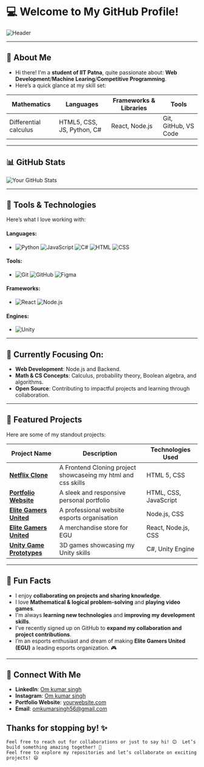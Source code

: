 # 💻 Welcome to My GitHub Profile!  

![Header](https://via.placeholder.com/1200x400?text=Welcome+to+My+GitHub+Profile)  

---

## 👋 About Me  

- Hi there! I'm a **student of IIT Patna**, quite passionate about:  **Web Development**/**Machine Learing**/**Competitive Programming**.
- Here’s a quick glance at my skill set:  

| **Mathematics**    | **Languages**     | **Frameworks & Libraries**          | **Tools**     |
|--------------------|-------------------|-------------------------------------|---------------|
| Differential calculus      | HTML5, CSS, JS, Python, C#     | React, Node.js         | Git, GitHub, VS Code     |

---

## 📊 GitHub Stats  

<!---
![Top Languages](https://github-readme-stats.vercel.app/api/top-langs/?username=Iitian-om&layout=compact&theme=github_dark)
--->  
![Your GitHub Stats](https://github-readme-stats.vercel.app/api?username=Iitian-om&show_icons=true&theme=github_dark)  

---  

## 🔧 Tools & Technologies  
Here’s what I love working with:  

#### Languages:  
 - ![Python](https://img.shields.io/badge/-Python-3776AB?logo=python&logoColor=white)    ![JavaScript](https://img.shields.io/badge/-JavaScript-F7DF1E?logo=javascript&logoColor=black)        ![C#](https://img.shields.io/badge/-C%23-239120?logo=csharp&logoColor=white)    ![HTML](https://img.shields.io/badge/-HTML5-E34F26?logo=html5&logoColor=white)    ![CSS](https://img.shields.io/badge/-CSS3-1572B6?logo=css3&logoColor=white)    

#### Tools: 
 - ![Git](https://img.shields.io/badge/-Git-F05032?logo=git&logoColor=white)    ![GitHub](https://img.shields.io/badge/-GitHub-181717?logo=github&logoColor=white)    ![Figma](https://img.shields.io/badge/-Figma-F24E1E?logo=figma&logoColor=white)  

#### Frameworks: 
 - ![React](https://img.shields.io/badge/-React-61DAFB?logo=react&logoColor=black)    ![Node.js](https://img.shields.io/badge/-Node.js-339933?logo=nodedotjs&logoColor=white)  

#### Engines: 
 - ![Unity](https://img.shields.io/badge/-Unity-000000?logo=unity&logoColor=white)    

---  

## 🎯 Currently Focusing On:  

- **Web Development**: Node.js and Backend.  
- **Math & CS Concepts**: Calculus, probability theory, Boolean algebra, and algorithms.  
- **Open Source**: Contributing to impactful projects and learning through collaboration.  

---  

## 📂 Featured Projects  
Here are some of my standout projects:  

| Project Name      | Description                                | Technologies Used         |  
|--------------------|--------------------------------------------|---------------------------|  
| [**Netflix Clone**](https://github.com/Iitian-om/Netflix-Clone)          | A Frontend Cloning project showcaseing my html and css skills     | HTML 5, CSS          |  
| [**Portfolio Website**](https://github.com/Iitian-om/My-Portfolio)    | A sleek and responsive personal portfolio | HTML, CSS, JavaScript      |  
| [**Elite Gamers United**](https://github.com/Iitian-om/Elite-Gamers-United) | A professional website esports organisation | Node.js, CSS        |  
| [**Elite Gamers United**](https://github.com/iitian-om/EGUstore) | A merchandise store for EGU | React, Node.js, CSS        |  
| [**Unity Game Prototypes**](#)          | 3D games showcasing my Unity skills     | C#, Unity Engine          |  

---  

## 🌟 Fun Facts  

- I enjoy **collaborating on projects and sharing knowledge**.  
- I love **Mathematical & logical problem-solving** and **playing video games**.  
- I'm always **learning new technologies** and **improving my development skills**.  
- I’ve recently signed up on GitHub to **expand my collaboration and project contributions**.  
- I’m an esports enthusiast and dream of making **Elite Gamers United (EGU)** a leading esports organization. 🎮  

---

## 🤝 Connect With Me  

- **LinkedIn**: [Om kumar singh](https://linkedin.com/in/om-kumar-singh-039b58299)  
- **Instagram**: [Om kumar singh](https://instagram.com/i_am_om_2k05)  
- **Portfolio Website**: [yourwebsite.com](https://iitian-om.com)  
- **Email**: omkumarsingh56@gmail.com  

## Thanks for stopping by! ✨  
    Feel free to reach out for collaborations or just to say hi! 😊  Let’s build something amazing together! 🚀
    Feel free to explore my repositories and let’s collaborate on exciting projects! 😄 
<!---
Iitian-om/Iitian-om is a ✨ special ✨ repository because its `README.md` (this file) appears on my GitHub profile.
--->
